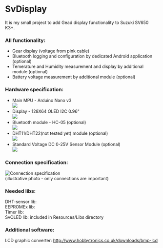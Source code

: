 # SvDisplay
It is my small project to add Gead display functionality to Suzuki SV650 K3+.<br>
### All functionality:<br>
- Gear display (voltage from pink cable)<br>
- Bluetooth logging and configuration by dedicated Android application (optional)<br>
- Temerature and Humidity measurement and display by additional module (optional)<br>
- Battery voltage measurement by additional module (optional)<br>

### Hardware specification:<br>
- Main MPU - Arduino Nano v3<br>
![](http://i1374.photobucket.com/albums/ag438/bula87/nanov3_zpsxaan45q4.jpg)<br>
- Display - 128X64 OLED I2C 0.96"<br>
![](http://i1374.photobucket.com/albums/ag438/bula87/OLED_zpsywgyqafy.jpg)<br>
- Bluetooth module - HC-05 (optional)<br>
![](http://i1374.photobucket.com/albums/ag438/bula87/hc-05_zpsehq8frkw.png)<br>
- DHT11/DHT22(not tested yet) module (optional)<br>
![](http://i1374.photobucket.com/albums/ag438/bula87/DHT11_zpspqgoc1rf.jpg)<br>
- Standard Voltage DC 0-25V Sensor Module (optional)<br>
![](http://i1374.photobucket.com/albums/ag438/bula87/voltagesensor_zpswzwnpskc.jpg)<br>

### Connection specification:<br>
![Connection specification](http://i1374.photobucket.com/albums/ag438/bula87/Untitled%20Sketch_bb_zpspygligui.png)<br>
(illustrative photo - only connections are important)

### Needed libs:
DHT-sensor lib: [](https://github.com/adafruit/DHT-sensor-library)<br>
EEPROMEx lib: [](https://github.com/thijse/Arduino-EEPROMEx)<br>
Timer lib: [](https://github.com/JChristensen/Timer)<br>
SvOLED lib: included in Resources/Libs directory<br>

### Additional software:<br>
LCD graphic converter: http://www.hobbytronics.co.uk/downloads/bmp-lcd



